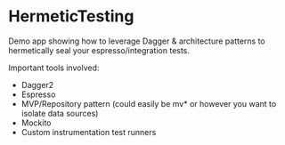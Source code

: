 # HermeticTesting

Demo app showing how to leverage Dagger & architecture patterns to hermetically seal your espresso/integration tests.


Important tools involved:
- Dagger2
- Espresso
- MVP/Repository pattern (could easily be mv* or however you want to isolate data sources)
- Mockito
- Custom instrumentation test runners

